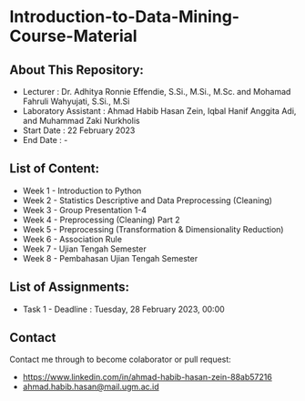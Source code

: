 # Introduction-to-Data-Mining-Course-Material

## About This Repository:
- Lecturer            : Dr. Adhitya Ronnie Effendie, S.Si., M.Si., M.Sc. and Mohamad Fahruli Wahyujati, S.Si., M.Si
- Laboratory Assistant : Ahmad Habib Hasan Zein, Iqbal Hanif Anggita Adi, and Muhammad Zaki Nurkholis
- Start Date          : 22 February 2023
- End Date            : -

## List of Content:
- Week 1 - Introduction to Python
- Week 2 - Statistics Descriptive and Data Preprocessing (Cleaning)
- Week 3 - Group Presentation 1-4
- Week 4 - Preprocessing (Cleaning) Part 2
- Week 5 - Preprocessing (Transformation & Dimensionality Reduction)
- Week 6 - Association Rule
- Week 7 - Ujian Tengah Semester 
- Week 8 - Pembahasan Ujian Tengah Semester 


## List of Assignments:
- Task 1 - Deadline :  Tuesday, 28 February 2023, 00:00

## Contact
Contact me through to become colaborator or pull request:
- https://www.linkedin.com/in/ahmad-habib-hasan-zein-88ab57216
- ahmad.habib.hasan@mail.ugm.ac.id
